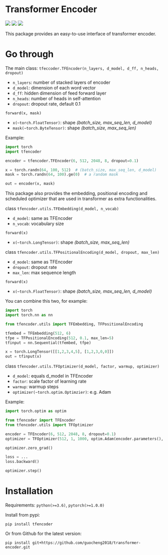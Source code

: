 # Transformer Encoder

<img src="https://img.shields.io/badge/python-3.6 | 3.7-blue" />
<img src="https://img.shields.io/pypi/v/tfencoder?color=orange" />
<img src="https://img.shields.io/badge/license-MIT-green" />

This package provides an easy-to-use interface of transformer encoder.

# Go through

The main class: `tfeccoder.TFEncoder(n_layers, d_model, d_ff, n_heads, dropout)`

- `n_layers`: number of stacked layers of encoder
- `d_model`: dimension of each word vector
- `d_ff`: hidden dimension of feed forward layer
- `n_heads`: number of heads in self-attention
- `dropout`: dropout rate, default 0.1

`forward(x, mask)`

- `x(~torch.FloatTensor)`: shape *(batch_size, max_seq_len, d_model)*
- `mask(~torch.ByteTensor)`: shape *(batch_size, max_seq_len)*

Example:
```python
import torch
import tfencoder

encoder = tfencoder.TFEncoder(6, 512, 2048, 8, dropout=0.1)

x = torch.randn(64, 100, 512)  # (batch_size, max_seq_len, d_model)
mask = torch.randn(64, 100).ge(0)  # a random mask

out = encoder(x, mask)
```

This package also provides the embedding, positional encoding and scheduled optimizer that are used in transformer as extra functionalities.

class `tfencoder.utils.TFEmbedding(d_model, n_vocab)`

- `d_model`: same as TFEncoder
- `n_vocab`: vocabulary size

`forward(x)`

- `x(~torch.LongTensor)`: shape *(batch_size, max_seq_len)*

class `tfencoder.utils.TFPositionalEncoding(d_model, dropout, max_len)`

- `d_model`: same as TFEncoder
- `dropout`: dropout rate
- `max_len`: max sequence length

`forward(x)`

- `x(~torch.FloatTensor)`: shape *(batch_size, max_seq_len, d_model)*

You can combine this two, for example:
```python
import torch
import torch.nn as nn

from tfencoder.utils import TFEmbedding, TFPositionalEncoding

tfembed = TFEmbedding(512, 6)
tfpe = TFPositionalEncoding(512, 0.1, max_len=5)
tfinput = nn.Sequential(tfembed, tfpe)

x = torch.LongTensor([[1,2,3,4,5], [1,2,3,0,0]])
out = tfinput(x)
```

class `tfencoder.utils.TFOptimizer(d_model, factor, warmup, optimizer)`

- `d_model`: equals d_model in TFEncoder
- `factor`: scale factor of learning rate
- `warmup`: warmup steps 
- `optimizer(~torch.optim.Optimzier)`: e.g. Adam

Example:
```python
import torch.optim as optim

from tfencoder import TFEncoder
from tfencoder.utils import TFOptimizer

encoder = TFEncoder(6, 512, 2048, 8, dropout=0.1)
optimizer = TFOptimizer(512, 1, 1000, optim.Adam(encoder.parameters(), lr=0))

optimizer.zero_grad()

loss = ...
loss.backward()

optimizer.step()
```

# Installation

Requirements: `python(>=3.6)`, `pytorch(>=1.0.0)`

Install from pypi:
```console
pip install tfencoder
```
Or from Github for the latest version:
```console
pip install git+https://github.com/guocheng2018/transformer-encoder.git
```
